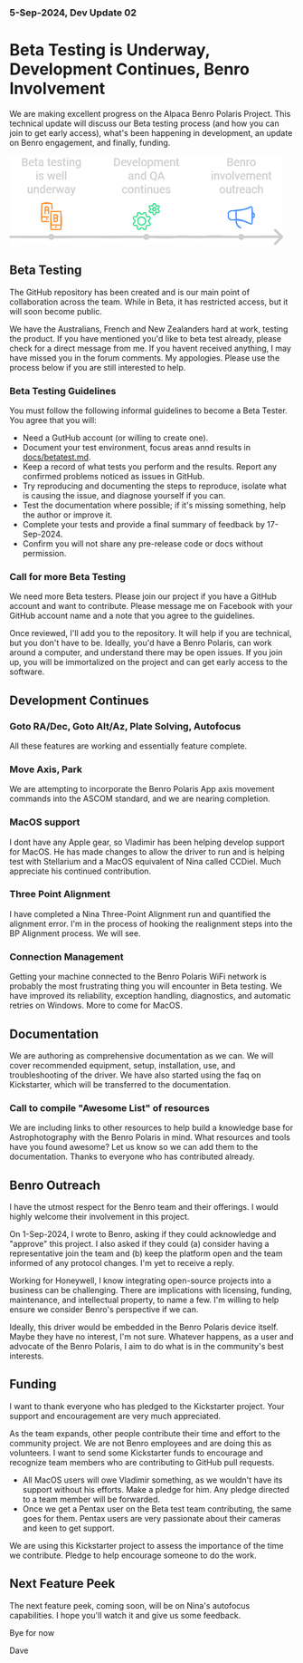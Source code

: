 ### 5-Sep-2024, Dev Update 02 
# Beta Testing is Underway, Development Continues, Benro Involvement
We are making excellent progress on the Alpaca Benro Polaris Project. This technical update will discuss our Beta testing process (and how you can join to get early access), what's been happening in development, an update on Benro engagement, and finally, funding.

![Timekine](../images/abp-kickstarter-02.png)

## Beta Testing
The GitHub repository has been created and is our main point of collaboration across the team. While in Beta, it has restricted access, but it will soon become public.

We have the Australians, French and New Zealanders hard at work, testing the product. If you have mentioned you'd like to beta test already, please check for a direct message from me. If you havent received anything, I may have missed you in the forum comments. My appologies. Please use the process below if you are still interested to help.

### Beta Testing Guidelines
You must follow the following informal guidelines to become a Beta Tester. You agree that you will:
* Need a GutHub account (or willing to create one).
* Document your test environment, focus areas annd results in [docs/betatest.md](./betatest.md).
* Keep a record of what tests you perform and the results.
Report any confirmed problems noticed as issues in GitHub.
* Try reproducing and documenting the steps to reproduce, isolate what is causing the issue, and diagnose yourself if you can.
* Test the documentation where possible; if it's missing something, help the author or improve it.
* Complete your tests and provide a final summary of feedback by 17-Sep-2024.
* Confirm you will not share any pre-release code or docs without permission.

### Call for more Beta Testing

We need more Beta testers. Please join our project if you have a GitHub account and want to contribute. Please message me on Facebook with your GitHub account name and a note that you agree to the guidelines.

Once reviewed, I'll add you to the repository. It will help if you are technical, but you don't have to be. Ideally, you'd have a Benro Polaris, can work around a computer, and understand there may be open issues. If you join up, you will be immortalized on the project and can get early access to the software.

## Development Continues
### Goto RA/Dec, Goto Alt/Az, Plate Solving, Autofocus
All these features are working and essentially feature complete.

### Move Axis, Park
We are attempting to incorporate the Benro Polaris App axis movement commands into the ASCOM standard, and we are nearing completion.

### MacOS support
I dont have any Apple gear, so Vladimir has been helping develop support for MacOS. He has made changes to allow the driver to run and is helping test with Stellarium and a MacOS equivalent of Nina called CCDiel. Much appreciate his continued contribution.

### Three Point Alignment
I have completed a Nina Three-Point Alignment run and quantified the alignment error. I'm in the process of hooking the realignment steps into the BP Alignment process. We will see.

### Connection Management
Getting your machine connected to the Benro Polaris WiFi network is probably the most frustrating thing you will encounter in Beta testing. We have improved its reliability, exception handling, diagnostics, and automatic retries on Windows. More to come for MacOS.

## Documentation
We are authoring as comprehensive documentation as we can. We will cover recommended equipment, setup, installation, use, and troubleshooting of the driver. We have also started using the faq on Kickstarter, which will be transferred to the documentation.

### Call to compile "Awesome List" of resources
We are including links to other resources to help build a knowledge base for Astrophotography with the Benro Polaris in mind. What resources and tools have you found awesome? Let us know so we can add them to the documentation. Thanks to everyone who has contributed already.


## Benro Outreach
I have the utmost respect for the Benro team and their offerings. I would highly welcome their involvement in this project.

On 1-Sep-2024, I wrote to Benro, asking if they could acknowledge and "approve" this project. I also asked if they could (a) consider having a representative join the team and (b) keep the platform open and the team informed of any protocol changes. I'm yet to receive a reply.

Working for Honeywell, I know integrating open-source projects into a business can be challenging. There are implications with licensing, funding, maintenance, and intellectual property, to name a few. I'm willing to help ensure we consider Benro's perspective if we can.

Ideally, this driver would be embedded in the Benro Polaris device itself. Maybe they have no interest, I'm not sure. Whatever happens, as a user and advocate of the Benro Polaris, I aim to do what is in the community's best interests.

## Funding
I want to thank everyone who has pledged to the Kickstarter project. Your support and encouragement are very much appreciated. 

As the team expands, other people contribute their time and effort to the community project. We are not Benro employees and are doing this as volunteers. I want to send some Kickstarter funds to encourage and recognize team members who are contributing to GitHub pull requests.

* All MacOS users will owe Vladimir something, as we wouldn't have its support without his efforts. Make a pledge for him. Any pledge directed to a team member will be forwarded.
* Once we get a Pentax user on the Beta test team contributing, the same goes for them. Pentax users are very passionate about their cameras and keen to get support. 

We are using this Kickstarter project to assess the importance of the time we contribute. Pledge to help encourage someone to do the work.

## Next Feature Peek
The next feature peek, coming soon, will be on Nina's autofocus capabilities. I hope you'll watch it and give us some feedback.

Bye for now

Dave
